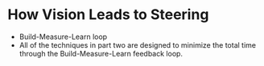 # How Vision Leads to Steering

- Build-Measure-Learn loop
- All of the techniques in part two are designed to minimize the total time through the Build-Measure-Learn feedback loop.
